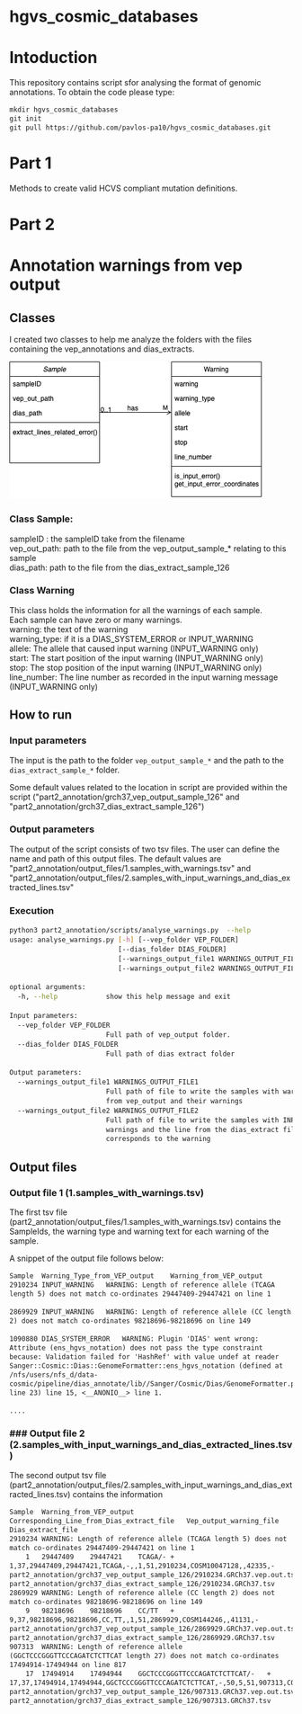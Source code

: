 # hgvs_cosmic_databases
# Intoduction
This repository contains script sfor analysing the format of genomic annotations.
To obtain the code please type:
```
mkdir hgvs_cosmic_databases
git init
git pull https://github.com/pavlos-pa10/hgvs_cosmic_databases.git
``` 

# Part 1
Methods to create valid HCVS compliant mutation definitions.

# Part 2
# Annotation warnings from vep output
## Classes
I created two classes to help me analyze the folders with the files containing the vep_annotations and dias_extracts. 

![alt text](https://github.com/pavlos-pa10/hgvs_cosmic_databases/blob/main/part2_annotation/img/classes_cosmic_annotation.png?raw=true)
### Class Sample: 
sampleID : the sampleID take from the filename \
vep_out_path: path to the file from the vep_output_sample_* relating to this sample \
dias_path: path to the file from the dias_extract_sample_126 

### Class Warning
This class holds the information for all the warnings of each sample. \
Each sample can have zero or many warnings. \
warning: the text of the warning \
warning_type: if it is a DIAS_SYSTEM_ERROR or INPUT_WARNING \
allele: The allele that caused input warning (INPUT_WARNING only) \
start: The start position of the input warning (INPUT_WARNING only) \
stop: The stop position of the input warning (INPUT_WARNING only) \
line_number: The line number as recorded in the input warning message (INPUT_WARNING only)

## How to run 
### Input parameters 
The input is the path to the folder `vep_output_sample_*` and 
the path to the `dias_extract_sample_*` folder. 

Some default values related to the location in script are provided within the script ("part2_annotation/grch37_vep_output_sample_126" and "part2_annotation/grch37_dias_extract_sample_126") 
### Output parameters
The output of the script consists of two tsv files. 
The user can define the name and path of this output files. 
The default values are "part2_annotation/output_files/1.samples_with_warnings.tsv" and "part2_annotation/output_files/2.samples_with_input_warnings_and_dias_extracted_lines.tsv"
### Execution
```bash
python3 part2_annotation/scripts/analyse_warnings.py  --help
usage: analyse_warnings.py [-h] [--vep_folder VEP_FOLDER]
                           [--dias_folder DIAS_FOLDER]
                           [--warnings_output_file1 WARNINGS_OUTPUT_FILE1]
                           [--warnings_output_file2 WARNINGS_OUTPUT_FILE2]

optional arguments:
  -h, --help            show this help message and exit

Input parameters:
  --vep_folder VEP_FOLDER
                        Full path of vep_output folder.
  --dias_folder DIAS_FOLDER
                        Full path of dias extract folder

Output parameters:
  --warnings_output_file1 WARNINGS_OUTPUT_FILE1
                        Full path of file to write the samples with warnings
                        from vep_output and their warnings
  --warnings_output_file2 WARNINGS_OUTPUT_FILE2
                        Full path of file to write the samples with INPUT_type
                        warnings and the line from the dias_extract files that
                        corresponds to the warning

```

## Output files
### Output file 1 (1.samples_with_warnings.tsv)
The first tsv file (part2_annotation/output_files/1.samples_with_warnings.tsv)
contains the SampleIds, the warning type and warning text for each warning of the sample.

A snippet of the output file follows below:

```tsv
Sample	Warning_Type_from_VEP_output	Warning_from_VEP_output
2910234	INPUT_WARNING	WARNING: Length of reference allele (TCAGA length 5) does not match co-ordinates 29447409-29447421 on line 1

2869929	INPUT_WARNING	WARNING: Length of reference allele (CC length 2) does not match co-ordinates 98218696-98218696 on line 149

1090880	DIAS_SYSTEM_ERROR	WARNING: Plugin 'DIAS' went wrong: Attribute (ens_hgvs_notation) does not pass the type constraint because: Validation failed for 'HashRef' with value undef at reader Sanger::Cosmic::Dias::GenomeFormatter::ens_hgvs_notation (defined at /nfs/users/nfs_d/data-cosmic/pipeline/dias_annotate/lib//Sanger/Cosmic/Dias/GenomeFormatter.pm line 23) line 15, <__ANONIO__> line 1.

....
```

### ### Output file 2 (2.samples_with_input_warnings_and_dias_extracted_lines.tsv)

The second output tsv file (part2_annotation/output_files/2.samples_with_input_warnings_and_dias_extracted_lines.tsv) contains the information 


```tsv
Sample	Warning_from_VEP_output	Corresponding_Line_from_Dias_extract_file	Vep_output_warning_file	Dias_extract_file
2910234	WARNING: Length of reference allele (TCAGA length 5) does not match co-ordinates 29447409-29447421 on line 1
	1	29447409	29447421	TCAGA/-	+	1,37,29447409,29447421,TCAGA,-,,1,51,2910234,COSM10047128,,42335,-	part2_annotation/grch37_vep_output_sample_126/2910234.GRCh37.vep.out.tsv_warnings.txt	part2_annotation/grch37_dias_extract_sample_126/2910234.GRCh37.tsv
2869929	WARNING: Length of reference allele (CC length 2) does not match co-ordinates 98218696-98218696 on line 149
	9	98218696	98218696	CC/TT	+	9,37,98218696,98218696,CC,TT,,1,51,2869929,COSM144246,,41131,-	part2_annotation/grch37_vep_output_sample_126/2869929.GRCh37.vep.out.tsv_warnings.txt	part2_annotation/grch37_dias_extract_sample_126/2869929.GRCh37.tsv
907313	WARNING: Length of reference allele (GGCTCCCGGGTTCCCAGATCTCTTCAT length 27) does not match co-ordinates 17494914-17494944 on line 817
	17	17494914	17494944	GGCTCCCGGGTTCCCAGATCTCTTCAT/-	+	17,37,17494914,17494944,GGCTCCCGGGTTCCCAGATCTCTTCAT,-,50,5,51,907313,COSM2740158,619,,-	part2_annotation/grch37_vep_output_sample_126/907313.GRCh37.vep.out.tsv_warnings.txt	part2_annotation/grch37_dias_extract_sample_126/907313.GRCh37.tsv

```